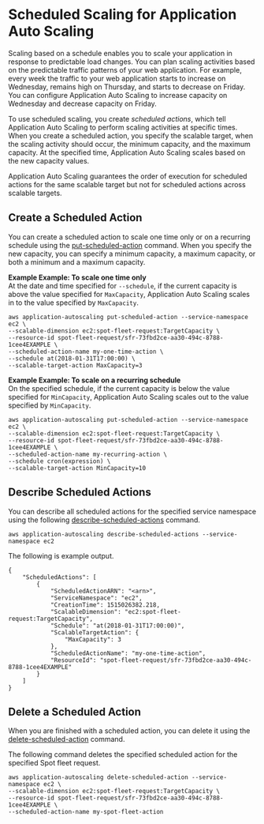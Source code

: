 # Scheduled Scaling for Application Auto Scaling<a name="application-auto-scaling-scheduled-scaling"></a>

Scaling based on a schedule enables you to scale your application in response to predictable load changes\. You can plan scaling activities based on the predictable traffic patterns of your web application\. For example, every week the traffic to your web application starts to increase on Wednesday, remains high on Thursday, and starts to decrease on Friday\. You can configure Application Auto Scaling to increase capacity on Wednesday and decrease capacity on Friday\.

To use scheduled scaling, you create *scheduled actions*, which tell Application Auto Scaling to perform scaling activities at specific times\. When you create a scheduled action, you specify the scalable target, when the scaling activity should occur, the minimum capacity, and the maximum capacity\. At the specified time, Application Auto Scaling scales based on the new capacity values\.

Application Auto Scaling guarantees the order of execution for scheduled actions for the same scalable target but not for scheduled actions across scalable targets\.

## Create a Scheduled Action<a name="create-scheduled-action"></a>

You can create a scheduled action to scale one time only or on a recurring schedule using the [put\-scheduled\-action](http://docs.aws.amazon.com/cli/latest/reference/application-autoscaling/put-scheduled-action.html) command\. When you specify the new capacity, you can specify a minimum capacity, a maximum capacity, or both a minimum and a maximum capacity\.

**Example Example: To scale one time only**  
At the date and time specified for `--schedule`, if the current capacity is above the value specified for `MaxCapacity`, Application Auto Scaling scales in to the value specified by `MaxCapacity`\.  

```
aws application-autoscaling put-scheduled-action --service-namespace ec2 \
--scalable-dimension ec2:spot-fleet-request:TargetCapacity \
--resource-id spot-fleet-request/sfr-73fbd2ce-aa30-494c-8788-1cee4EXAMPLE \
--scheduled-action-name my-one-time-action \
--schedule at(2018-01-31T17:00:00) \
--scalable-target-action MaxCapacity=3
```

**Example Example: To scale on a recurring schedule**  
On the specified schedule, if the current capacity is below the value specified for `MinCapacity`, Application Auto Scaling scales out to the value specified by `MinCapacity`\.  

```
aws application-autoscaling put-scheduled-action --service-namespace ec2 \
--scalable-dimension ec2:spot-fleet-request:TargetCapacity \
--resource-id spot-fleet-request/sfr-73fbd2ce-aa30-494c-8788-1cee4EXAMPLE \
--scheduled-action-name my-recurring-action \
--schedule cron(expression) \
--scalable-target-action MinCapacity=10
```

## Describe Scheduled Actions<a name="describe-scheduled-actions"></a>

You can describe all scheduled actions for the specified service namespace using the following [describe\-scheduled\-actions](http://docs.aws.amazon.com/cli/latest/reference/application-autoscaling/describe-scheduled-actions.html) command\.

```
aws application-autoscaling describe-scheduled-actions --service-namespace ec2
```

The following is example output\.

```
{
    "ScheduledActions": [
        {
            "ScheduledActionARN": "<arn>",
            "ServiceNamespace": "ec2",
            "CreationTime": 1515026382.218,
            "ScalableDimension": "ec2:spot-fleet-request:TargetCapacity",
            "Schedule": "at(2018-01-31T17:00:00)",
            "ScalableTargetAction": {
                "MaxCapacity": 3
            },
            "ScheduledActionName": "my-one-time-action",
            "ResourceId": "spot-fleet-request/sfr-73fbd2ce-aa30-494c-8788-1cee4EXAMPLE"
        }
    ]
}
```

## Delete a Scheduled Action<a name="delete-scheduled-action"></a>

When you are finished with a scheduled action, you can delete it using the [delete\-scheduled\-action](http://docs.aws.amazon.com/cli/latest/reference/application-autoscaling/put-scheduled-action.html) command\.

The following command deletes the specified scheduled action for the specified Spot fleet request\.

```
aws application-autoscaling delete-scheduled-action --service-namespace ec2 \
--scalable-dimension ec2:spot-fleet-request:TargetCapacity \
--resource-id spot-fleet-request/sfr-73fbd2ce-aa30-494c-8788-1cee4EXAMPLE \
--scheduled-action-name my-spot-fleet-action
```